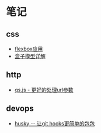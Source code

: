 # 笔记

## css 
- [flexbox应用](https://github.com/some-code/notes/issues/2)
- [盒子模型详解](https://github.com/some-code/notes/issues/1)

## http
- [qs.js - 更好的处理url参数](https://github.com/some-code/notes/issues/3)

## devops
- [husky -- 让git hooks更简单的包包](https://github.com/some-code/notes/issues/4)
